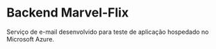<h1>Backend Marvel-Flix</h1>
<p>Serviço de e-mail desenvolvido para teste de aplicação hospedado no Microsoft Azure.</p>
